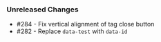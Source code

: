 ### Unreleased Changes

- #284 - Fix vertical alignment of tag close button
- #282 - Replace `data-test` with `data-id`